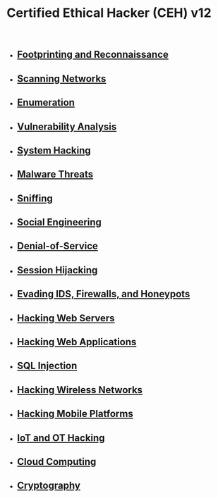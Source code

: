 # Certified Ethical Hacker (CEH) v12

<br>

- ## [Footprinting and Reconnaissance](Footprinting_and_Reconnaissance)
- ## [Scanning Networks](Scanning_Networks)
- ## [Enumeration](Enumeration)
- ## [Vulnerability Analysis](Vulnerability_Analysis)
- ## [System Hacking](System_Hacking)
- ## [Malware Threats](Malware_Threats)
- ## [Sniffing](Sniffing)
- ## [Social Engineering](Social_Engineering)
- ## [Denial-of-Service](Denial_of_Service)
- ## [Session Hijacking](Session_Hijacking)
- ## [Evading IDS, Firewalls, and Honeypots](Evading_IDS_Firewalls_and_Honeypots)
- ## [Hacking Web Servers](Hacking_Web_Servers)
- ## [Hacking Web Applications](Hacking_Web_Applications)
- ## [SQL Injection](SQL_Injection)
- ## [Hacking Wireless Networks](Hacking_Wireless_Networks)
- ## [Hacking Mobile Platforms](Hacking_Mobile_Platforms)
- ## [IoT and OT Hacking](IoT_and_OT_Hacking)
- ## [Cloud Computing](Cloud_Computing)
- ## [Cryptography](Cryptography)



